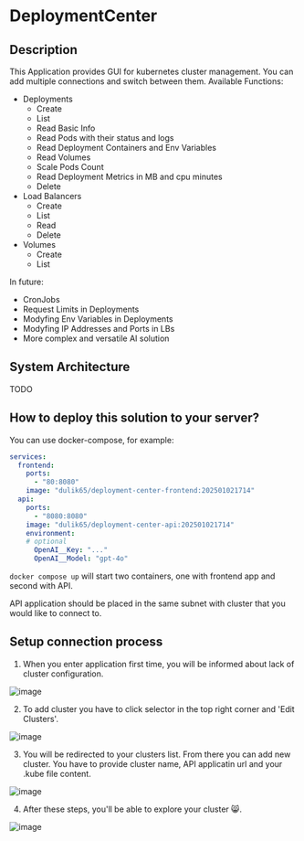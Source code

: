 # DeploymentCenter

## Description
This Application provides GUI for kubernetes cluster management. You can add multiple connections and switch between them.
Available Functions:
- Deployments
  - Create
  - List
  - Read Basic Info
  - Read Pods with their status and logs
  - Read Deployment Containers and Env Variables
  - Read Volumes
  - Scale Pods Count
  - Read Deployment Metrics in MB and cpu minutes
  - Delete
- Load Balancers
  - Create
  - List
  - Read
  - Delete
- Volumes
  - Create
  - List

In future:
- CronJobs
- Request Limits in Deployments
- Modyfing Env Variables in Deployments
- Modyfing IP Addresses and Ports in LBs
- More complex and versatile AI solution

## System Architecture
TODO

## How to deploy this solution to your server?

You can use docker-compose, for example:
```YAML
services:
  frontend:
    ports:
      - "80:8080"
    image: "dulik65/deployment-center-frontend:202501021714"
  api:
    ports:
      - "8080:8080"
    image: "dulik65/deployment-center-api:202501021714"
    environment:
    # optional
      OpenAI__Key: "..."
      OpenAI__Model: "gpt-4o"
```
`docker compose up` will start two containers, one with frontend app and second with API.

API application should be placed in the same subnet with cluster that you would like to connect to.

## Setup connection process
1. When you enter application first time, you will be informed about lack of cluster configuration.

![image](https://github.com/user-attachments/assets/55d32743-4543-4fde-8156-6b703fe0052f)

2. To add cluster you have to click selector in the top right corner and 'Edit Clusters'.

![image](https://github.com/user-attachments/assets/d421889c-976a-46f2-872a-11137ee2d7c9)

3. You will be redirected to your clusters list. From there you can add new cluster. You have to provide cluster name, API applicatin url and your .kube file content.

![image](https://github.com/user-attachments/assets/a439b197-5f0f-4360-ad3c-e25848867625)

4. After these steps, you'll be able to explore your cluster 😸.

![image](https://github.com/user-attachments/assets/8a31c80e-bc40-4ba7-a079-0b91e40ef05b)



